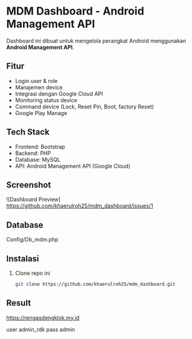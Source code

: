 # MDM Dashboard - Android Management API

Dashboard ini dibuat untuk mengelola perangkat Android menggunakan **Android Management API**.

## Fitur
- Login user & role
- Manajemen device
- Integrasi dengan Google Cloud API
- Monitoring status device
- Command device (Lock, Reset Pin, Boot, factory Reset)
- Google Play Manage

## Tech Stack
- Frontend: Bootstrap
- Backend: PHP
- Database: MySQL
- API: Android Management API (Google Cloud)

## Screenshot
![Dashboard Preview] https://github.com/khaerulroh25/mdm_dashboard/issues/1

## Database 
Config/Db_mdm.php

## Instalasi
1. Clone repo ini
   ```bash
   git clone https://github.com/khaerulroh25/mdm_dashboard.git


## Result
https://rengasdengklok.my.id

user admin_rdk
pass admin
